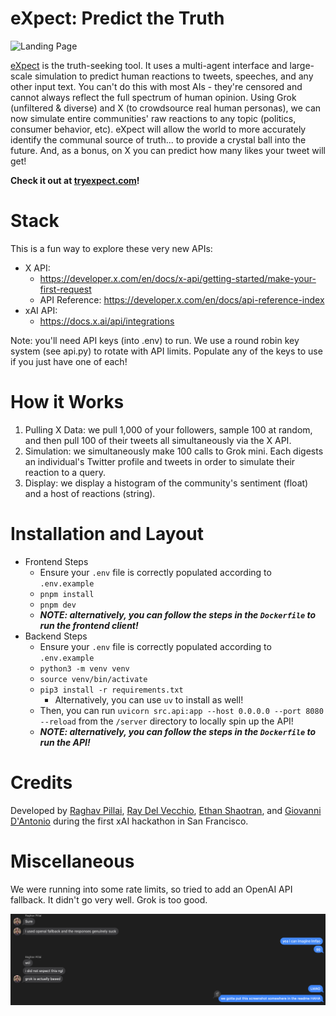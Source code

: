 # eXpect: Predict the Truth

![Landing Page](client/public/landing.png)

[eXpect](https://tryexpect.com/login) is the truth-seeking tool. It uses a multi-agent interface and large-scale simulation to predict human reactions to tweets, speeches, and any other input text. You can't do this with most AIs - they're censored and cannot always reflect the full spectrum of human opinion. Using Grok (unfiltered & diverse) and X (to crowdsource real human personas), we can now simulate entire communities' raw reactions to any topic (politics, consumer behavior, etc). eXpect will allow the world to more accurately identify the communal source of truth... to provide a crystal ball into the future. And, as a bonus, on X you can predict how many likes your tweet will get!

**Check it out at [tryexpect.com](https://tryexpect.com/login)!**

# Stack

This is a fun way to explore these very new APIs:

- X API:
  - https://developer.x.com/en/docs/x-api/getting-started/make-your-first-request
  - API Reference: https://developer.x.com/en/docs/api-reference-index
- xAI API:
  - https://docs.x.ai/api/integrations

Note: you'll need API keys (into .env) to run. We use a round robin key system (see api.py) to rotate with API limits. Populate any of the keys to use if you just have one of each!

# How it Works

1. Pulling X Data: we pull 1,000 of your followers, sample 100 at random, and then pull 100 of their tweets all simultaneously via the X API.
2. Simulation: we simultaneously make 100 calls to Grok mini. Each digests an individual's Twitter profile and tweets in order to simulate their reaction to a query.
3. Display: we display a histogram of the community's sentiment (float) and a host of reactions (string).

# Installation and Layout

* Frontend Steps
    * Ensure your `.env` file is correctly populated according to `.env.example`
    * `pnpm install`
    * `pnpm dev`
     * ***NOTE: alternatively, you can follow the steps in the `Dockerfile` to run the frontend client!***
* Backend Steps
    * Ensure your `.env` file is correctly populated according to `.env.example`
    * `python3 -m venv venv`
    * `source venv/bin/activate`
    * `pip3 install -r requirements.txt`
        * Alternatively, you can use `uv` to install as well!
    * Then, you can run `uvicorn src.api:app --host 0.0.0.0 --port 8080 --reload` from the `/server` directory to locally spin up the API!
    * ***NOTE: alternatively, you can follow the steps in the `Dockerfile` to run the API!***
    
# Credits
Developed by [Raghav Pillai](https://x.com/rag_pil), [Ray Del Vecchio](https://x.com/raydelvecc), [Ethan Shaotran](https://x.com/EShaotran), and [Giovanni D'Antonio](https://x.com/GiovanniMDanto2) during the first xAI hackathon in San Francisco.

# Miscellaneous
We were running into some rate limits, so tried to add an OpenAI API fallback. It didn't go very well. Grok is too good.

![Evidence](client/public/grokbetter.png)
